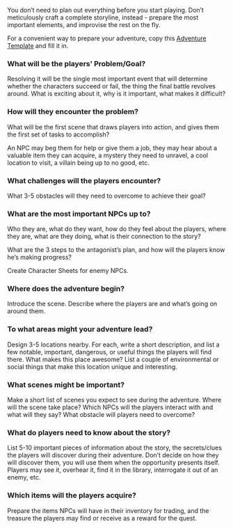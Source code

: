 You don’t need to plan out everything before you start playing. Don’t meticulously craft a complete storyline, instead - prepare the most important elements, and improvise the rest on the fly.

For a convenient way to prepare your adventure, copy this [Adventure Template](https://docs.google.com/document/d/1R7bOixB-1tN7U3lEi47L-NDA91CibDJ0VTgrbKO2nlQ/) and fill it in.

### What will be the players’ Problem/Goal?
Resolving it will be the single most important event that will determine whether the characters succeed or fail, the thing the final battle revolves around.
What is exciting about it, why is it important, what makes it difficult?

### How will they encounter the problem?
What will be the first scene that draws players into action, and gives them the first set of tasks to accomplish?

An NPC may beg them for help or give them a job, they may hear about a valuable item they can acquire, a mystery they need to unravel, a cool location to visit, a villain being up to no good, etc.

### What challenges will the players encounter?
What 3-5 obstacles will they need to overcome to achieve their goal?

### What are the most important NPCs up to?
Who they are, what do they want, how do they feel about the players, where they are, what are they doing, what is their connection to the story? 

What are the 3 steps to the antagonist’s plan, and how will the players know he’s making progress?

Create Character Sheets for enemy NPCs.


<div class="column-break"></div>

### Where does the adventure begin?
Introduce the scene. Describe where the players are and what’s going on around them.

### To what areas might your adventure lead?
Design 3-5 locations nearby. For each, write a short description, and list a few notable, important, dangerous, or useful things the players will find there. What makes this place awesome? List a couple of environmental or social things that make this location unique and interesting.

### What scenes might be important?
Make a short list of scenes you expect to see during the adventure. Where will the scene take place? Which NPCs will the players interact with and what will they say? What obstacle will players need to overcome?

### What do players need to know about the story?
List 5-10 important pieces of information about the story, the secrets/clues the players will discover during their adventure. Don’t decide on how they will discover them, you will use them when the opportunity presents itself. Players may see it, overhear it, find it in the library, interrogate it out of an enemy, etc.


### Which items will the players acquire?
Prepare the items NPCs will have in their inventory for trading, and the treasure the players may find or receive as a reward for the quest.
